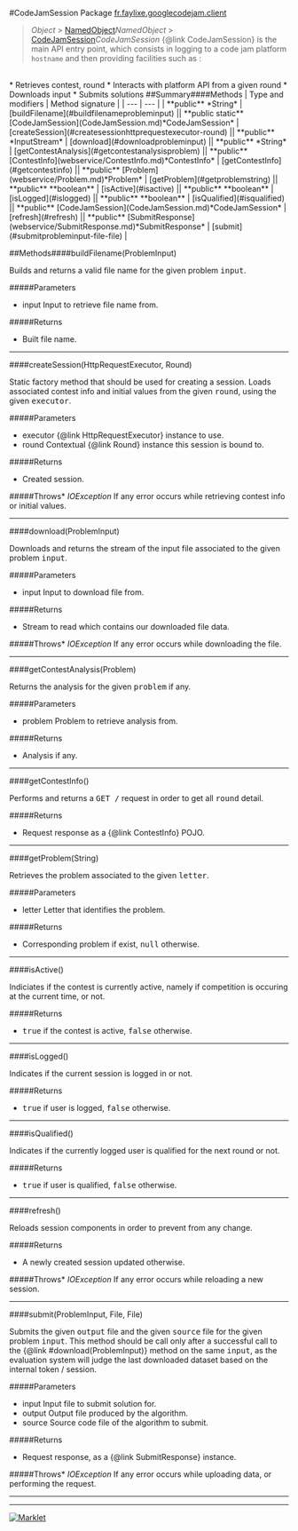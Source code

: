 #CodeJamSession
Package [fr.faylixe.googlecodejam.client](README.md)<br>

> *Object* > [NamedObject](common/NamedObject.md)*NamedObject* > [CodeJamSession](CodeJamSession.md)*CodeJamSession*
{@link CodeJamSession} is the main API entry point, which consists
 in logging to a code jam platform ``hostname`` and then providing
 facilities such as :
 <br>
 * Retrieves contest, round
 * Interacts with platform API from a given round
 * Downloads input
 * Submits solutions
##Summary####Methods
| Type and modifiers | Method signature |
| --- | --- |
| **public** *String* | [buildFilename](#buildfilenameprobleminput) || **public static** [CodeJamSession](CodeJamSession.md)*CodeJamSession* | [createSession](#createsessionhttprequestexecutor-round) || **public** *InputStream* | [download](#downloadprobleminput) || **public** *String* | [getContestAnalysis](#getcontestanalysisproblem) || **public** [ContestInfo](webservice/ContestInfo.md)*ContestInfo* | [getContestInfo](#getcontestinfo) || **public** [Problem](webservice/Problem.md)*Problem* | [getProblem](#getproblemstring) || **public** **boolean** | [isActive](#isactive) || **public** **boolean** | [isLogged](#islogged) || **public** **boolean** | [isQualified](#isqualified) || **public** [CodeJamSession](CodeJamSession.md)*CodeJamSession* | [refresh](#refresh) || **public** [SubmitResponse](webservice/SubmitResponse.md)*SubmitResponse* | [submit](#submitprobleminput-file-file) |

##Methods####buildFilename(ProblemInput)
<p>Builds and returns a valid file name
 for the given problem <tt>input</tt>.</p>

#####Parameters
* input Input to retrieve file name from.

#####Returns
* Built file name.

---

####createSession(HttpRequestExecutor, Round)
<p>Static factory method that should be used for creating a session.
 Loads associated contest info and initial values from the given
 <tt>round</tt>, using the given <tt>executor</tt>.</p>

#####Parameters
* executor {@link HttpRequestExecutor} instance to use.
* round Contextual {@link Round} instance this session is bound to.

#####Returns
* Created session.

#####Throws* *IOException* If any error occurs while retrieving contest info or initial values.

---

####download(ProblemInput)
<p>Downloads and returns the stream of the
 input file associated to the given problem
 <tt>input</tt>.</p>

#####Parameters
* input Input to download file from.

#####Returns
* Stream to read which contains our downloaded file data.

#####Throws* *IOException* If any error occurs while downloading the file.

---

####getContestAnalysis(Problem)
<p>Returns the analysis for the given
 <tt>problem</tt> if any.</p>

#####Parameters
* problem Problem to retrieve analysis from.

#####Returns
* Analysis if any.

---

####getContestInfo()
<p>Performs and returns a <tt>GET /</tt> request
 in order to get all <tt>round</tt> detail.</p>

#####Returns
* Request response as a {@link ContestInfo} POJO.

---

####getProblem(String)
<p>Retrieves the problem associated
 to the given <tt>letter</tt>.</p>

#####Parameters
* letter Letter that identifies the problem.

#####Returns
* Corresponding problem if exist, <tt>null</tt> otherwise.

---

####isActive()
<p>Indiciates if the contest is currently active,
 namely if competition is occuring at the current
 time, or not.</p>

#####Returns
* <tt>true</tt> if the contest is active, <tt>false</tt> otherwise.

---

####isLogged()
<p>Indicates if the current session is logged in or not.</p>

#####Returns
* <tt>true</tt> if user is logged, <tt>false</tt> otherwise.

---

####isQualified()
<p>Indicates if the currently logged user is qualified
 for the next round or not.</p>

#####Returns
* <tt>true</tt> if user is qualified, <tt>false</tt> otherwise.

---

####refresh()
<p>Reloads session components in order to prevent from any change.</p>

#####Returns
* A newly created session updated otherwise.

#####Throws* *IOException* If any error occurs while reloading a new session.

---

####submit(ProblemInput, File, File)
<p>Submits the given <tt>output</tt> file and the
 given <tt>source</tt> file for the given problem
 <tt>input</tt>. This method should be call only
 after a successful call to the {@link #download(ProblemInput)}
 method on the same <tt>input</tt>, as the evaluation
 system will judge the last downloaded dataset
 based on the internal token / session.</p>

#####Parameters
* input Input file to submit solution for.
* output Output file produced by the algorithm.
* source Source code file of the algorithm to submit.

#####Returns
* Request response, as a {@link SubmitResponse} instance.

#####Throws* *IOException* If any error occurs while uploading data, or performing the request.

---

---

[![Marklet](https://img.shields.io/badge/Generated%20by-Marklet-green.svg)](https://github.com/Faylixe/marklet)
